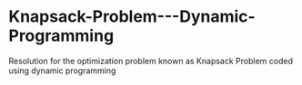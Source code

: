 # Knapsack-Problem---Dynamic-Programming
Resolution for the optimization problem known as Knapsack Problem coded using dynamic programming
